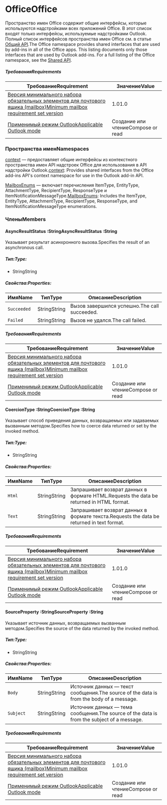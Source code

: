  

# <a name="office"></a><span data-ttu-id="d7391-101">Office</span><span class="sxs-lookup"><span data-stu-id="d7391-101">Office</span></span>

<span data-ttu-id="d7391-p101">Пространство имен Office содержит общие интерфейсы, которые используются надстройками всех приложений Office. В этот список входят только интерфейсы, используемые надстройками Outlook. Полный список интерфейсов пространства имен Office см. в статье [Общий API](/javascript/api/office).</span><span class="sxs-lookup"><span data-stu-id="d7391-p101">The Office namespace provides shared interfaces that are used by add-ins in all of the Office apps. This listing documents only those interfaces that are used by Outlook add-ins. For a full listing of the Office namespace, see the [Shared API](/javascript/api/office).</span></span>

##### <a name="requirements"></a><span data-ttu-id="d7391-104">Требования</span><span class="sxs-lookup"><span data-stu-id="d7391-104">Requirements</span></span>

|<span data-ttu-id="d7391-105">Требование</span><span class="sxs-lookup"><span data-stu-id="d7391-105">Requirement</span></span>| <span data-ttu-id="d7391-106">Значение</span><span class="sxs-lookup"><span data-stu-id="d7391-106">Value</span></span>|
|---|---|
|[<span data-ttu-id="d7391-107">Версия минимального набора обязательных элементов для почтового ящика (mailbox)</span><span class="sxs-lookup"><span data-stu-id="d7391-107">Minimum mailbox requirement set version</span></span>](/office/dev/add-ins/reference/requirement-sets/outlook-api-requirement-sets)| <span data-ttu-id="d7391-108">1.0</span><span class="sxs-lookup"><span data-stu-id="d7391-108">1.0</span></span>|
|[<span data-ttu-id="d7391-109">Применимый режим Outlook</span><span class="sxs-lookup"><span data-stu-id="d7391-109">Applicable Outlook mode</span></span>](https://docs.microsoft.com/outlook/add-ins/#extension-points)| <span data-ttu-id="d7391-110">Создание или чтение</span><span class="sxs-lookup"><span data-stu-id="d7391-110">Compose or read</span></span>|

### <a name="namespaces"></a><span data-ttu-id="d7391-111">Пространства имен</span><span class="sxs-lookup"><span data-stu-id="d7391-111">Namespaces</span></span>

<span data-ttu-id="d7391-112">[context](office.context.md) — предоставляет общие интерфейсы из контекстного пространства имен API надстроек Office для использования в API надстройки Outlook.</span><span class="sxs-lookup"><span data-stu-id="d7391-112">[context](office.context.md): Provides shared interfaces from the Office add-ins API's context namespace for use in the Outlook add-in API.</span></span>

<span data-ttu-id="d7391-113">[MailboxEnums](/javascript/api/outlook/office.mailboxenums.attachmenttype) — включает перечисления ItemType, EntityType, AttachmentType, RecipientType, ResponseType и ItemNotificationMessageType.</span><span class="sxs-lookup"><span data-stu-id="d7391-113">[MailboxEnums](/javascript/api/outlook/office.mailboxenums.attachmenttype): Includes the ItemType, EntityType, AttachmentType, RecipientType, ResponseType, and ItemNotificationMessageType enumerations.</span></span>

### <a name="members"></a><span data-ttu-id="d7391-114">Члены</span><span class="sxs-lookup"><span data-stu-id="d7391-114">Members</span></span>

####  <a name="asyncresultstatus-string"></a><span data-ttu-id="d7391-115">AsyncResultStatus :String</span><span class="sxs-lookup"><span data-stu-id="d7391-115">AsyncResultStatus :String</span></span>

<span data-ttu-id="d7391-116">Указывает результат асинхронного вызова.</span><span class="sxs-lookup"><span data-stu-id="d7391-116">Specifies the result of an asynchronous call.</span></span>

##### <a name="type"></a><span data-ttu-id="d7391-117">Тип:</span><span class="sxs-lookup"><span data-stu-id="d7391-117">Type:</span></span>

*   <span data-ttu-id="d7391-118">String</span><span class="sxs-lookup"><span data-stu-id="d7391-118">String</span></span>

##### <a name="properties"></a><span data-ttu-id="d7391-119">Свойства:</span><span class="sxs-lookup"><span data-stu-id="d7391-119">Properties:</span></span>

|<span data-ttu-id="d7391-120">Имя</span><span class="sxs-lookup"><span data-stu-id="d7391-120">Name</span></span>| <span data-ttu-id="d7391-121">Тип</span><span class="sxs-lookup"><span data-stu-id="d7391-121">Type</span></span>| <span data-ttu-id="d7391-122">Описание</span><span class="sxs-lookup"><span data-stu-id="d7391-122">Description</span></span>|
|---|---|---|
|`Succeeded`| <span data-ttu-id="d7391-123">String</span><span class="sxs-lookup"><span data-stu-id="d7391-123">String</span></span>|<span data-ttu-id="d7391-124">Вызов завершился успешно.</span><span class="sxs-lookup"><span data-stu-id="d7391-124">The call succeeded.</span></span>|
|`Failed`| <span data-ttu-id="d7391-125">String</span><span class="sxs-lookup"><span data-stu-id="d7391-125">String</span></span>|<span data-ttu-id="d7391-126">Вызов не удался.</span><span class="sxs-lookup"><span data-stu-id="d7391-126">The call failed.</span></span>|

##### <a name="requirements"></a><span data-ttu-id="d7391-127">Требования</span><span class="sxs-lookup"><span data-stu-id="d7391-127">Requirements</span></span>

|<span data-ttu-id="d7391-128">Требование</span><span class="sxs-lookup"><span data-stu-id="d7391-128">Requirement</span></span>| <span data-ttu-id="d7391-129">Значение</span><span class="sxs-lookup"><span data-stu-id="d7391-129">Value</span></span>|
|---|---|
|[<span data-ttu-id="d7391-130">Версия минимального набора обязательных элементов для почтового ящика (mailbox)</span><span class="sxs-lookup"><span data-stu-id="d7391-130">Minimum mailbox requirement set version</span></span>](/office/dev/add-ins/reference/requirement-sets/outlook-api-requirement-sets)| <span data-ttu-id="d7391-131">1.0</span><span class="sxs-lookup"><span data-stu-id="d7391-131">1.0</span></span>|
|[<span data-ttu-id="d7391-132">Применимый режим Outlook</span><span class="sxs-lookup"><span data-stu-id="d7391-132">Applicable Outlook mode</span></span>](https://docs.microsoft.com/outlook/add-ins/#extension-points)| <span data-ttu-id="d7391-133">Создание или чтение</span><span class="sxs-lookup"><span data-stu-id="d7391-133">Compose or read</span></span>|
####  <a name="coerciontype-string"></a><span data-ttu-id="d7391-134">CoercionType :String</span><span class="sxs-lookup"><span data-stu-id="d7391-134">CoercionType :String</span></span>

<span data-ttu-id="d7391-135">Указывает способ приведения данных, возвращаемых или задаваемых вызванным методом.</span><span class="sxs-lookup"><span data-stu-id="d7391-135">Specifies how to coerce data returned or set by the invoked method.</span></span>

##### <a name="type"></a><span data-ttu-id="d7391-136">Тип:</span><span class="sxs-lookup"><span data-stu-id="d7391-136">Type:</span></span>

*   <span data-ttu-id="d7391-137">String</span><span class="sxs-lookup"><span data-stu-id="d7391-137">String</span></span>

##### <a name="properties"></a><span data-ttu-id="d7391-138">Свойства:</span><span class="sxs-lookup"><span data-stu-id="d7391-138">Properties:</span></span>

|<span data-ttu-id="d7391-139">Имя</span><span class="sxs-lookup"><span data-stu-id="d7391-139">Name</span></span>| <span data-ttu-id="d7391-140">Тип</span><span class="sxs-lookup"><span data-stu-id="d7391-140">Type</span></span>| <span data-ttu-id="d7391-141">Описание</span><span class="sxs-lookup"><span data-stu-id="d7391-141">Description</span></span>|
|---|---|---|
|`Html`| <span data-ttu-id="d7391-142">String</span><span class="sxs-lookup"><span data-stu-id="d7391-142">String</span></span>|<span data-ttu-id="d7391-143">Запрашивает возврат данных в формате HTML.</span><span class="sxs-lookup"><span data-stu-id="d7391-143">Requests the data be returned in HTML format.</span></span>|
|`Text`| <span data-ttu-id="d7391-144">String</span><span class="sxs-lookup"><span data-stu-id="d7391-144">String</span></span>|<span data-ttu-id="d7391-145">Запрашивает возврат данных в формате текста.</span><span class="sxs-lookup"><span data-stu-id="d7391-145">Requests the data be returned in text format.</span></span>|

##### <a name="requirements"></a><span data-ttu-id="d7391-146">Требования</span><span class="sxs-lookup"><span data-stu-id="d7391-146">Requirements</span></span>

|<span data-ttu-id="d7391-147">Требование</span><span class="sxs-lookup"><span data-stu-id="d7391-147">Requirement</span></span>| <span data-ttu-id="d7391-148">Значение</span><span class="sxs-lookup"><span data-stu-id="d7391-148">Value</span></span>|
|---|---|
|[<span data-ttu-id="d7391-149">Версия минимального набора обязательных элементов для почтового ящика (mailbox)</span><span class="sxs-lookup"><span data-stu-id="d7391-149">Minimum mailbox requirement set version</span></span>](/office/dev/add-ins/reference/requirement-sets/outlook-api-requirement-sets)| <span data-ttu-id="d7391-150">1.0</span><span class="sxs-lookup"><span data-stu-id="d7391-150">1.0</span></span>|
|[<span data-ttu-id="d7391-151">Применимый режим Outlook</span><span class="sxs-lookup"><span data-stu-id="d7391-151">Applicable Outlook mode</span></span>](https://docs.microsoft.com/outlook/add-ins/#extension-points)| <span data-ttu-id="d7391-152">Создание или чтение</span><span class="sxs-lookup"><span data-stu-id="d7391-152">Compose or read</span></span>|
####  <a name="sourceproperty-string"></a><span data-ttu-id="d7391-153">SourceProperty :String</span><span class="sxs-lookup"><span data-stu-id="d7391-153">SourceProperty :String</span></span>

<span data-ttu-id="d7391-154">Указывает источник данных, возвращаемых вызванным методом.</span><span class="sxs-lookup"><span data-stu-id="d7391-154">Specifies the source of the data returned by the invoked method.</span></span>

##### <a name="type"></a><span data-ttu-id="d7391-155">Тип:</span><span class="sxs-lookup"><span data-stu-id="d7391-155">Type:</span></span>

*   <span data-ttu-id="d7391-156">String</span><span class="sxs-lookup"><span data-stu-id="d7391-156">String</span></span>

##### <a name="properties"></a><span data-ttu-id="d7391-157">Свойства:</span><span class="sxs-lookup"><span data-stu-id="d7391-157">Properties:</span></span>

|<span data-ttu-id="d7391-158">Имя</span><span class="sxs-lookup"><span data-stu-id="d7391-158">Name</span></span>| <span data-ttu-id="d7391-159">Тип</span><span class="sxs-lookup"><span data-stu-id="d7391-159">Type</span></span>| <span data-ttu-id="d7391-160">Описание</span><span class="sxs-lookup"><span data-stu-id="d7391-160">Description</span></span>|
|---|---|---|
|`Body`| <span data-ttu-id="d7391-161">String</span><span class="sxs-lookup"><span data-stu-id="d7391-161">String</span></span>|<span data-ttu-id="d7391-162">Источник данных — текст сообщения.</span><span class="sxs-lookup"><span data-stu-id="d7391-162">The source of the data is from the body of a message.</span></span>|
|`Subject`| <span data-ttu-id="d7391-163">String</span><span class="sxs-lookup"><span data-stu-id="d7391-163">String</span></span>|<span data-ttu-id="d7391-164">Источник данных — тема сообщения.</span><span class="sxs-lookup"><span data-stu-id="d7391-164">The source of the data is from the subject of a message.</span></span>|

##### <a name="requirements"></a><span data-ttu-id="d7391-165">Требования</span><span class="sxs-lookup"><span data-stu-id="d7391-165">Requirements</span></span>

|<span data-ttu-id="d7391-166">Требование</span><span class="sxs-lookup"><span data-stu-id="d7391-166">Requirement</span></span>| <span data-ttu-id="d7391-167">Значение</span><span class="sxs-lookup"><span data-stu-id="d7391-167">Value</span></span>|
|---|---|
|[<span data-ttu-id="d7391-168">Версия минимального набора обязательных элементов для почтового ящика (mailbox)</span><span class="sxs-lookup"><span data-stu-id="d7391-168">Minimum mailbox requirement set version</span></span>](/office/dev/add-ins/reference/requirement-sets/outlook-api-requirement-sets)| <span data-ttu-id="d7391-169">1.0</span><span class="sxs-lookup"><span data-stu-id="d7391-169">1.0</span></span>|
|[<span data-ttu-id="d7391-170">Применимый режим Outlook</span><span class="sxs-lookup"><span data-stu-id="d7391-170">Applicable Outlook mode</span></span>](https://docs.microsoft.com/outlook/add-ins/#extension-points)| <span data-ttu-id="d7391-171">Создание или чтение</span><span class="sxs-lookup"><span data-stu-id="d7391-171">Compose or read</span></span>|